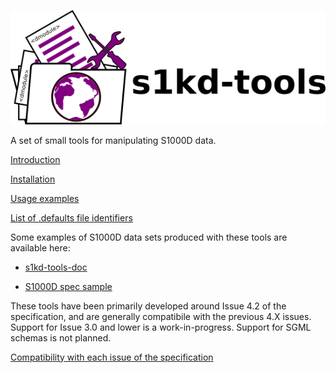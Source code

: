 ![s1kd-tools](doc/ICN-S1000DTOOLS-A-000000-A-KHZAE-00001-A-001-01.PNG)

A set of small tools for manipulating S1000D data.

[Introduction](INTRO.md)

[Installation](INSTALL.md)

[Usage examples](EXAMPLE.md)

[List of .defaults file identifiers](DEFAULTS.md)

Some examples of S1000D data sets produced with these tools are available here:

-   [s1kd-tools-doc](http://github.com/kibook/s1kd-tools-doc)

-   [S1000D spec sample](http://github.com/kibook/S1000D)

These tools have been primarily developed around Issue 4.2 of the specification, and are generally compatibile with the previous 4.X issues. Support for Issue 3.0 and lower is a work-in-progress. Support for SGML schemas is not planned.

[Compatibility with each issue of the specification](COMPATIBILITY.md)

